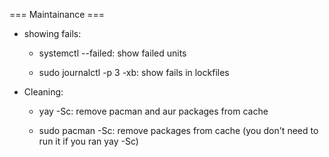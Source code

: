 === Maintainance ===

- showing fails:
    - systemctl --failed: show failed units

    - sudo journalctl -p 3 -xb: show fails in lockfiles

- Cleaning:
    - yay -Sc: remove pacman and aur packages from cache

    - sudo pacman -Sc: remove packages from cache (you don't need to run it if you ran yay -Sc)

    
